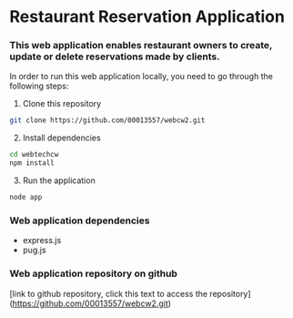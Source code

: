 # Restaurant Reservation Application

### This web application enables restaurant owners to create, update or delete reservations made by clients.

In order to run this web application locally, you need to go through the following steps:

1. Clone this repository
```bash
git clone https://github.com/00013557/webcw2.git
```

2. Install dependencies 
```bash
cd webtechcw
npm install
```

3. Run the application
```bash
node app
```

### Web application dependencies 
- express.js
- pug.js

### Web application repository on github
[link to github repository, click this text to access the repository] (https://github.com/00013557/webcw2.git)